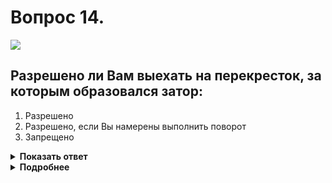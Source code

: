 # Вопрос 14.

![](https://s.drom.ru/i24228/pdd/tickets/2016/1543885513.jpg)

## Разрешено ли Вам выехать на перекресток, за которым образовался затор:

1. Разрешено
2. Разрешено, если Вы намерены выполнить поворот
3. Запрещено

<details>
<summary><b>Показать ответ</b></summary>
Правильный ответ: 2
</details>
<details>
<summary><b>Подробнее</b></summary>
В настоящее время заторы стали проблемой больших городов. Аналогичная ситуация не редкость. В прямом направлении Вам продолжать движение нельзя, так как Вы, остановившись на перекрёстке, перекроете движение транспортным средствам, движущимся в поперечном направлении. В данной ситуации можете выехать на перекрёсток только если намереваетесь повернуть налево или направо.
(Пункт 13.2 ПДД).
(14.12.18 обновлен вариант ответа (правильный). Теперь нельзя выезжать на перекресток с затором, если вы собираетесь сделать разворот)
</details>